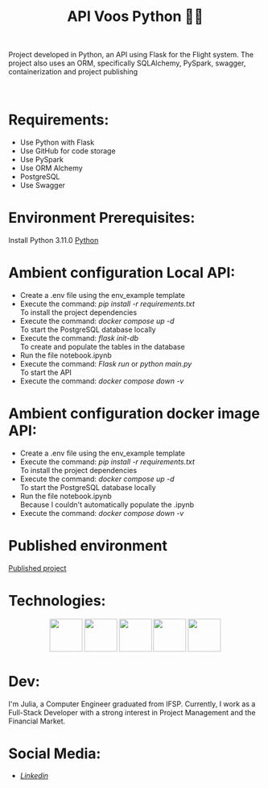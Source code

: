 <h1 align="center"> API Voos Python 👨‍💻</h1>
</br>

Project developed in Python, an API using Flask for the Flight system. The project also uses an ORM, specifically SQLAlchemy, PySpark, swagger, containerization and project publishing

</br>

# Requirements:

<ul>
  <li>Use Python with Flask</li>
  <li>Use GitHub for code storage</li>
  <li>Use PySpark</li>
  <li>Use ORM Alchemy</li>
  <li>PostgreSQL</li>
  <li>Use Swagger</li>
</ul>

# Environment Prerequisites:

Install Python 3.11.0
<a href="https://www.python.org/downloads/release/python-3110">Python</a>

# Ambient configuration Local API:
<ul>
<li>Create a .env file using the env_example template</li>
<li>Execute the command: <i>pip install -r requirements.txt
</i><br>
To install the project dependencies</li>
<li>Execute the command: <i>docker compose up -d</i><br> To start the PostgreSQL database locally</li>
<li>Execute the command: <i>flask init-db</i><br> To create and populate the tables in the database</li>
<li>Run the file notebook.ipynb</li>
<li>Execute the command: <i>Flask run</i> or <i>python main.py</i><br> To start the API</li>
<li>Execute the command: <i>docker compose down -v</i><br>
</ul>

# Ambient configuration docker image API:
<ul>
<li>Create a .env file using the env_example template</li>
<li>Execute the command: <i>pip install -r requirements.txt
</i><br>
To install the project dependencies</li>
<li>Execute the command: <i>docker compose up -d</i><br> To start the PostgreSQL database locally</li>
<li>Run the file notebook.ipynb <br> Because I couldn't automatically populate the .ipynb</li>
<li>Execute the command: <i>docker compose down -v</i><br>
</ul>

# Published environment
<a href="">Published project</a>

# Technologies:
<p align="center">
<img width="65px" height="65px" src="https://cdn.jsdelivr.net/gh/devicons/devicon@latest/icons/python/python-original-wordmark.svg"/>
<img width="65px" height="65px" src="https://cdn.jsdelivr.net/gh/devicons/devicon@latest/icons/flask/flask-original.svg"/>
<img width="65px" height="65px" src="https://cdn.jsdelivr.net/gh/devicons/devicon@latest/icons/postgresql/postgresql-original-wordmark.svg"/>
<img width="65px" height="65px" src="https://cdn.jsdelivr.net/gh/devicons/devicon@latest/icons/docker/docker-original-wordmark.svg"/>
<img width="65px" height="65px" src="https://cdn.jsdelivr.net/gh/devicons/devicon@latest/icons/sqlalchemy/sqlalchemy-original-wordmark.svg"/>
</p>

# Dev:

I'm Julia, a Computer Engineer graduated from IFSP. Currently, I work as a Full-Stack Developer with a strong interest in Project Management and the Financial Market.

# Social Media:

<ul>
<li><a href="https://www.linkedin.com/in/julia-m-9abba9110/" target="_blank"><i>Linkedin</i></a></li>
</ul>